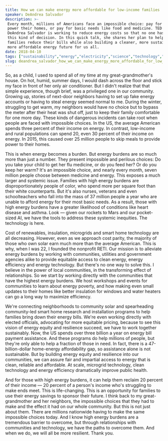 ```yaml
---
title: How we can make energy more affordable for low-income families
speaker: DeAndrea Salvador
description: >-
 Every month, millions of Americans face an impossible choice: pay for energy to
 power their homes, or pay for basic needs like food and medicine. TED Fellow
 DeAndrea Salvador is working to reduce energy costs so that no one has to make
 this kind of decision. In this quick talk, she shares her plan to help low-income
 families reduce their bills while also building a cleaner, more sustainable and
 more affordable energy future for us all.
date: 2018-04-10
tags: ["sustainability","energy","electricity","science","technology","solar-energy","ted-fellows","economics","future","community","social-change","society","public-health","finance","activism","environment"]
slug: deandrea_salvador_how_we_can_make_energy_more_affordable_for_low_income_families
---
```


So, as a child, I used to spend all of my time at my great-grandmother's house. On hot,
humid, summer days, I would dash across the floor and stick my face in front of her only
air conditioner. But I didn't realize that that simple experience, though brief, was a
privileged one in our community. Growing up, stories of next-door neighbors having to set
up fake energy accounts or having to steal energy seemed normal to me. During the winter,
struggling to get warm, my neighbors would have no choice but to bypass the meter after
their heat was shut off, just to keep their family comfortable for one more day. These
kinds of dangerous incidents can take root when people are faced with impossible
choices. In the US, the average American spends three percent of their income on energy. In
contrast, low-income and rural populations can spend 20, even 30 percent of their income
on energy. In 2015, this caused over 25 million people to skip meals to provide power to
their homes.

This is when energy becomes a burden. But energy burdens are so much more than just a
number. They present impossible and perilous choices: Do you take your child to get her
flu medicine, or do you feed her? Or do you keep her warm? It's an impossible choice, and
nearly every month, seven million people choose between medicine and energy. This exposes a
much larger and systemic issue. Families with high energy burdens are disproportionately
people of color, who spend more per square foot than their white counterparts. But it's
also nurses, veterans and even schoolteachers who fall into the mass of 37 million people
a year who are unable to afford energy for their most basic needs. As a result, those with
high energy burdens have a greater likelihood of conditions like heart disease and
asthma. Look — given our rockets to Mars and our pocket-sized AI, we have the tools to
address these systemic inequities. The technology is here.

Cost of renewables, insulation, microgrids and smart home technology are all decreasing.
However, even as we approach cost parity, the majority of those who own solar earn much
more than the average American. This is why, when I was 22, I founded the nonprofit RETI.
Our mission is to alleviate energy burdens by working with communities, utilities and
government agencies alike to provide equitable access to clean energy, energy efficiency
and energy technology. But there's no one way to solve this. I believe in the power of
local communities, in the transforming effect of relationships. So we start by working
directly with the communities that have the highest energy burdens. We host workshops and
events for communities to learn about energy poverty, and how making even small updates to
their homes like better insulation for windows and water heaters can go a long way to
maximize efficiency.

We're connecting neighborhoods to community solar and spearheading community-led smart
home research and installation programs to help families bring down their energy bills.
We're even working directly with elected officials, advocating for more equitable pricing,
because to see this vision of energy equity and resilience succeed, we have to work
together sustainably. Now, the US spends over three billion a year on energy bill payment
assistance. And these programs do help millions of people, but they're only able to help a
fraction of those in need. In fact, there is a 47-billion-dollar home-energy affordability
gap, so assistance alone is not sustainable. But by building energy equity and resilience
into our communities, we can assure fair and impartial access to energy that is clean,
reliable and affordable. At scale, microgrid technology, clean technology and energy
efficiency dramatically improve public health.

And for those with high energy burdens, it can help them reclaim 20 percent of their
income — 20 percent of a person's income who's struggling to make ends meet. This is
life-changing. This is an opportunity for families to use their energy savings to sponsor
their future. I think back to my great-grandmother and her neighbors, the impossible
choices that they had to make and the effect it had on our whole community. But this is
not just about them. There are millions nationwide having to make the same impossible
choices today. And I know high energy burdens are a tremendous barrier to overcome, but
through relationships with communities and technology, we have the paths to overcome them.
And when we do, we will all be more resilient. Thank you.

<!--
ad_duration=3.33
comment_count=17
event="TED2018"
external_start_time=0
has_talk_citation=1
intro_duration=11.82
is_subtitle_required="False"
is_talk_featured="True"
language="en"
language_swap="False"
native_language="en"
number_of_related_talks=6
number_of_speakers=1
number_of_subtitled_videos=28
number_of_tags=16
number_of_talk_download_languages=29
number_of_talk_more_resources=0
number_of_talk_recommendations=1
number_of_talks_take_actions=2
post_ad_duration=0.83
published_timestamp="2018-10-02 14:54:16"
recording_date="2018-04-10"
speaker_description="Environmental justice advocate"
speaker_is_published=1
speaker_name="DeAndrea Salvador"
talk_more_resources=[]
talk_name="How we can make energy more affordable for low-income families"
talk_recommendations_blurb="More resources curated by DeAndrea Salvador"
talks_tags=["sustainability","energy","electricity","science","technology","solar-energy","ted-fellows","economics","future","community","social-change","society","public-health","finance","activism","environment"]
url_audio="https://download.ted.com/talks/DeAndreaSalvador_2018U.mp3?apikey=acme-roadrunner"
url_photo_speaker="https://pe.tedcdn.com/images/ted/df3a725349676ae2c58694827e3409de20fc6fba_254x191.jpg"
url_photo_talk="https://s3.amazonaws.com/talkstar-photos/uploads/b7e3c852-c642-4911-9e0a-4dcf3c69525a/DeAndreaSalvador_2018U-embed.jpg"
url_webpage="https://www.ted.com/talks/deandrea_salvador_how_we_can_make_energy_more_affordable_for_low_income_families"
video_type_name="TED Stage Talk"
-->